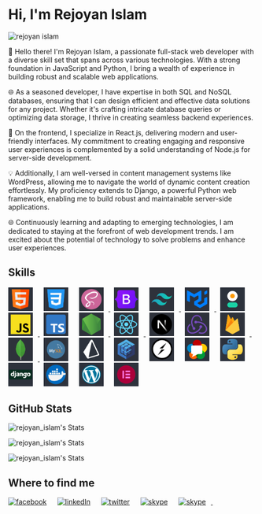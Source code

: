 <h1>Hi, I'm Rejoyan Islam</h1>

<p align="left"> <img src="https://komarev.com/ghpvc/?username=RejoyanIslam&label=Profile%20views&color=0e75b6&style=flat" alt="rejoyan islam" /> </p>

<!-- tropy -->
<!-- <img src="https://github-profile-trophy.vercel.app/?username=RejoyanIslam"/> -->
<!-- batch -->
<!-- ![JavaScript](https://img.shields.io/badge/JavaScript-F7DF1E?style=flat-square&logo=javascript&logoColor=black)
![Javascript](https://img.shields.io/badge/Javascript-F0DB4F?labelColor=2e333c&logo=javascript&logoColor=F0DB4F) -->

<!-- ## Current Overview

 <ul>
  <li>Quick learner</li>
  <li>Friendly</li>
  <li>Dedicated</li>
</ul> -->

👋 Hello there! I'm Rejoyan Islam, a passionate full-stack web developer with a diverse skill set that spans across various technologies. With a strong foundation in JavaScript and Python, I bring a wealth of experience in building robust and scalable web applications.

🌐 As a seasoned developer, I have expertise in both SQL and NoSQL databases, ensuring that I can design efficient and effective data solutions for any project. Whether it's crafting intricate database queries or optimizing data storage, I thrive in creating seamless backend experiences.

🚀 On the frontend, I specialize in React.js, delivering modern and user-friendly interfaces. My commitment to creating engaging and responsive user experiences is complemented by a solid understanding of Node.js for server-side development.

💡 Additionally, I am well-versed in content management systems like WordPress, allowing me to navigate the world of dynamic content creation effortlessly. My proficiency extends to Django, a powerful Python web framework, enabling me to build robust and maintainable server-side applications.

🌐 Continuously learning and adapting to emerging technologies, I am dedicated to staying at the forefront of web development trends. I am excited about the potential of technology to solve problems and enhance user experiences.

## Skills

<p align="left">
      <a href="https://www.w3.org/html/"><img src='./images/HTML.png'  width="50px" style="padding-right: 10px;"   alt='html' title='HTML'/></a> &nbsp;
      <a href="https://www.w3.org/Style/CSS/"> <img src="./images/css.png"  width="50px" alt='css' style="padding-right: 10px;"   title='CSS' /></a> &nbsp;
      <a href="https://sass-lang.com/"><img src="./images/sass.png"  width="50px"  style="padding-right: 10px;"  alt='sass' title='SASS'/> </a> &nbsp;
      <a href="https://getbootstrap.com/"> <img src="./images/bootstrap.png" width="50px"  style="padding-right: 10px;"   alt='bootstrap' title='BootStrap' /></a> &nbsp;
      <a href="https://tailwindcss.com/"><img src="./images/tailwind.png" width="50px"  style="padding-right: 10px;"   alt='tailwind css' title='Tailwind CSS'/> </a> &nbsp;
      <a href="https://mui.com/"><img src="./images/mui.png" width="50px"  style="padding-right: 10px;"   alt='material ui' title='Material UI' /> </a> &nbsp;
      <a href="https://daisyui.com/"> <img src="./images/daisyui.png"  width="50px"  style="padding-right: 10px;"  alt='daisyui' title='DaisyUI'/></a> &nbsp;
      <a href="https://developer.mozilla.org/en-US/docs/Web/JavaScript"><img src="./images/js.png"  width="50px"  style="padding-right: 10px;"  alt='js' title='JavaScript'/> </a> &nbsp;
      <a href="https://www.typescriptlang.org/"> <img src="./images/ts.png"  width="50px"  style="padding-right: 10px;"  alt='redux' title='TypeScript'/></a> &nbsp;
      <a href="https://nodejs.org/en/"><img src="./images/node.png" width="50px"  style="padding-right: 10px;"   alt='node js' title='Node JS'/> </a> &nbsp;
      <a href="https://react.dev/"><img src="./images/react.png" width="50px"  style="padding-right: 10px;"   alt='react js' title='React JS' /> </a> &nbsp;
      <a href="https://nextjs.org/"> <img src="./images/nextjs.png"  width="50px" style="padding-right: 10px;"   alt='nextJs' title='NextJS'/></a> &nbsp;
      <a href="https://redux.js.org/"> <img src="./images/redux.png"  width="50px" style="padding-right: 10px;"   alt='redux' title='Redux'/></a> &nbsp;
      <a href="https://firebase.google.com/"><img src="./images/firebase.png" width="50px"  style="padding-right: 10px;"   alt='firebase' title='Firebase' /> </a> &nbsp;
      <a href="https://www.mongodb.com/"><img src="./images/mongo.png"  width="50px" style="padding-right: 10px;"   alt='mongodb' title='MongoDB'/> </a> &nbsp;
      <a href="https://www.mysql.com/"> <img src="./images/mysql.png"  width="50px"  style="padding-right: 10px;"  alt='mysql' title='MySQL'/></a> &nbsp;
      <a href="https://www.prisma.io/"> <img src="./images/prisma.png"  width="50px"  style="padding-right: 10px;"  alt='primsa' title='Prisma'/></a> &nbsp;
      <a href="https://sequelize.org/"> <img src="./images/sequelize.png"  width="50px"  style="padding-right: 10px;"  alt='sequelize' title='Sequelize'/></a> &nbsp;
      <a href="https://socket.io/"> <img src="./images/socketIo.png"  width="50px"  style="padding-right: 10px;"  alt='socketio' title='SocketIO'/></a> &nbsp;
      <a href="https://webrtc.org/"> <img src="./images/webrtc.png"  width="50px"  style="padding-right: 10px;"  alt='webrtc' title='WebRTC'/></a> &nbsp;
      <a href="https://www.python.org/"> <img src="./images/python.png"  width="50px"  style="padding-right: 10px;"  alt='redux' title='Python'/></a> &nbsp;
      <a href="https://www.djangoproject.com/"> <img src="./images/django.png"  width="50px"  style="padding-right: 10px;"  alt='django' title='Django'/></a> &nbsp;
      <a href="https://www.docker.com/"> <img src="./images/docker.png"  width="50px"  style="padding-right: 10px;"  alt='docker' title='Docker'/></a> &nbsp;
      <a href="https://wordpress.org"> <img src="./images/wordpress.png"  width="50px"  style="padding-right: 10px;"  alt='wordpress' title='WordPress'/></a> &nbsp;
      <a href="https://elementor.com/"> <img src="./images/elementor.png"  width="50px"  style="padding-right: 10px;"  alt='elementor' title='Elementor'/></a> &nbsp;

</p>

## GitHub Stats

![rejoyan_islam's Stats](https://github-readme-stats.vercel.app/api/top-langs?username=RejoyanIslam&show_icons=true&locale=en&layout=compact&theme=aura)

![rejoyan_islam's Stats](https://github-readme-stats.vercel.app/api?username=RejoyanIslam&show_icons=true&locale=en&theme=aura)

![rejoyan_islam's Stats](https://github-readme-streak-stats.herokuapp.com/?user=RejoyanIslam&theme=aura)

## Where to find me

<p align="left">
<a href="https://www.facebook.com/rej0yanislam/"><img src="https://img.shields.io/badge/facebook-0866ff?style=flat-square&logo=facebook&logoColor=white" style="padding-right: 10px;"   height="25px" alt="facebook" title="Facebook"></a> &nbsp;
<a href="https://www.linkedin.com/in/rej0yanislam/"><img src="https://img.shields.io/badge/linkedIn-0077b5?style=flat-square&logo=linkedin&logoColor=white" style="padding-right: 10px;"  height="25px" alt="linkedIn" title="LinkedIn"></a> &nbsp;
<a href="https://twitter.com/rej0yanislam"><img src="https://img.shields.io/badge/twitter-1d9bf0?style=flat-square&logo=twitter&logoColor=white" style="padding-right: 10px;display:inline;" height="25px" alt="twitter" title="Twitter"></a> &nbsp;
<a href="https://join.skype.com/invite/puxgViZihWnh"><img src="https://img.shields.io/badge/skype-0098d5?style=flat-square&logo=skype&logoColor=white" style="padding-right: 10px;display:inline;"  height="25px" alt="skype" title="Skype"></a> &nbsp;
<a href="https://discord.com/users/788296371991478312"><img src="https://img.shields.io/badge/discord-5562ea?style=flat-square&logo=discord&logoColor=white" style="padding-right: 10px;display:inline;"  height="25px" alt="skype" title="Discord"> </a> &nbsp;
<!-- <span href="tel:+8801568816822" target="_blank" ><img src="./images/banner/whatsapp.png" style="padding-right: 10px;display:inline;" width="60px" alt="whatsApp" title="+8801568816822"></span> -->
</p>
